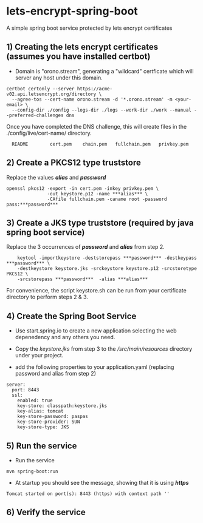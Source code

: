 # lets-encrypt-spring-boot
A simple spring boot service protected by lets encrypt certificates


## 1) Creating the lets encrypt certificates (assumes you have installed certbot)

* Domain is "orono.stream", generating a "wildcard" certficate which will server any host under this domain. 

```
certbot certonly --server https://acme-v02.api.letsencrypt.org/directory \ 
  --agree-tos --cert-name orono.stream -d '*.orono.stream' -m <your-email> \ 
  --config-dir ./config --logs-dir ./logs --work-dir ./work --manual --preferred-challenges dns
```

Once you have completed the DNS challenge, this will create files in the ./config/live/cert-name/ directory. 

```
  README		cert.pem	chain.pem	fullchain.pem	privkey.pem
```
  
  
## 2) Create a PKCS12 type truststore

Replace the values ***alias*** and ***password***
```
openssl pkcs12 -export -in cert.pem -inkey privkey.pem \
               -out keystore.p12 -name ***alias*** \
               -CAfile fullchain.pem -caname root -password pass:***password***
```
               
## 3) Create a JKS type truststore (required by java spring boot service)

Replace the 3 occurrences of ***password*** and ***alias*** from step 2.
```
    keytool -importkeystore -deststorepass ***password*** -destkeypass ***password*** \ 
    -destkeystore keystore.jks -srckeystore keystore.p12 -srcstoretype PKCS12 \
    -srcstorepass ***password***  -alias ***alias***
```

For convenience, the script keystore.sh can be run from your certificate directory to perform steps 2 & 3. 

## 4) Create the Spring Boot Service

* Use start.spring.io to create a new application selecting the web depenedency and any others you need. 

* Copy the _keystore.jks_ from step 3 to the _/src/main/resources_ directory under your project. 

* add the following properties to your application.yaml (replacing password and alias from step 2)
```
server:
  port: 8443
  ssl:
    enabled: true
    key-store: classpath:keystore.jks
    key-alias: tomcat
    key-store-password: paspas
    key-store-provider: SUN
    key-store-type: JKS

```

## 5) Run the service

* Run the service 
```
mvn spring-boot:run
```

* At startup you should see the message, showing that it is using ***https***
```
Tomcat started on port(s): 8443 (https) with context path ''
```

## 6) Verify the service



